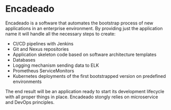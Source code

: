 # Encadeado

Encadeado is a software that automates the bootstrap process of new applications in an enterprise environment. By providing just the application name it will handle all the necessary steps to create:

- CI/CD pipelines with Jenkins
- Git and Nexus repositories
- Application skeleton code based on software architecture templates
- Databases
- Logging mechanism sending data to ELK
- Prometheus ServiceMonitors 
- Kubernetes deployments of the first bootstrapped version on predefined environments

The end result will be an application ready to start its development lifecycle with all proper things in place.
Encadeado stongly relies on microservice and DevOps principles.
